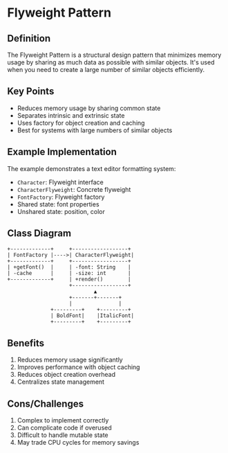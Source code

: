 # Flyweight Pattern

## Definition
The Flyweight Pattern is a structural design pattern that minimizes memory usage by sharing as much data as possible with similar objects. It's used when you need to create a large number of similar objects efficiently.

## Key Points
- Reduces memory usage by sharing common state
- Separates intrinsic and extrinsic state
- Uses factory for object creation and caching
- Best for systems with large numbers of similar objects

## Example Implementation
The example demonstrates a text editor formatting system:
- `Character`: Flyweight interface
- `CharacterFlyweight`: Concrete flyweight
- `FontFactory`: Flyweight factory
- Shared state: font properties
- Unshared state: position, color

## Class Diagram
```
+-------------+     +------------------+
| FontFactory |---->| CharacterFlyweight|
+-------------+     +------------------+
| +getFont()  |     | -font: String    |
| -cache      |     | -size: int       |
+-------------+     | +render()        |
                    +------------------+
                            ▲
                    +-------+-------+
                    |               |
              +---------+    +---------+
              | BoldFont|    |ItalicFont|
              +---------+    +---------+
```

## Benefits
1. Reduces memory usage significantly
2. Improves performance with object caching
3. Reduces object creation overhead
4. Centralizes state management

## Cons/Challenges
1. Complex to implement correctly
2. Can complicate code if overused
3. Difficult to handle mutable state
4. May trade CPU cycles for memory savings
